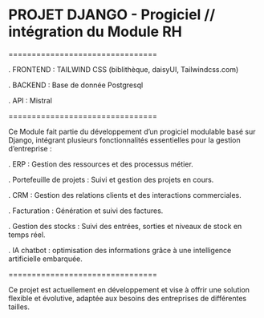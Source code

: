 # PROJET DJANGO - Progiciel // intégration du Module RH

================================

. FRONTEND : TAILWIND CSS (biblithèque, daisyUI, Tailwindcss.com)

. BACKEND : Base de donnée Postgresql

. API : Mistral

================================

Ce Module fait partie du développement d’un progiciel modulable basé sur Django, intégrant plusieurs fonctionnalités essentielles pour la gestion d’entreprise :

. ERP : Gestion des ressources et des processus métier.

. Portefeuille de projets : Suivi et gestion des projets en cours.

. CRM : Gestion des relations clients et des interactions commerciales.

. Facturation : Génération et suivi des factures.

. Gestion des stocks : Suivi des entrées, sorties et niveaux de stock en temps réel.

. IA chatbot : optimisation des informations grâce à une intelligence artificielle embarquée.

================================

Ce projet est actuellement en développement et vise à offrir une solution flexible et évolutive, adaptée aux besoins des entreprises de différentes tailles.

